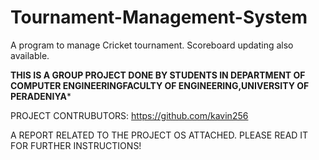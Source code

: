 # Tournament-Management-System
A program to manage Cricket tournament. Scoreboard updating also available.


**THIS IS A GROUP PROJECT DONE BY STUDENTS IN DEPARTMENT OF COMPUTER ENGINEERINGFACULTY OF ENGINEERING,UNIVERSITY OF PERADENIYA***

PROJECT CONTRUBUTORS:
https://github.com/kavin256


A REPORT RELATED TO THE PROJECT OS ATTACHED. PLEASE READ IT FOR FURTHER INSTRUCTIONS!
